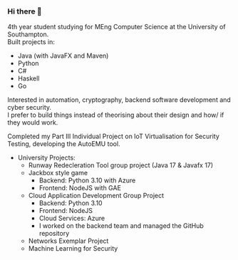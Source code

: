 ### Hi there 👋

4th year student studying for MEng Computer Science at the University of Southampton.  
Built projects in:
  - Java (with JavaFX and Maven)
  - Python
  - C#
  - Haskell
  - Go

Interested in automation, cryptography, backend software development and cyber security.  
I prefer to build things instead of theorising about their design and how/ if they would work.

Completed my Part III Individual Project on IoT Virtualisation for Security Testing, developing the AutoEMU tool.

- University Projects:
  - Runway Redecleration Tool group project (Java 17 & Javafx 17)
  - Jackbox style game
    - Backend: Python 3.10 with Azure
    - Frontend: NodeJS with GAE
  - Cloud Application Development Group Project
      - Backend: Python 3.10
      - Frontend: NodeJS
      - Cloud Services: Azure
      - I worked on the backend team and managed the GitHub repository
  - Networks Exemplar Project
  - Machine Learning for Security

<!--
**hurstie16s/hurstie16s** is a ✨ _special_ ✨ repository because its `README.md` (this file) appears on your GitHub profile.

Here are some ideas to get you started:

- 🔭 I’m currently working on ...
- 🌱 I’m currently learning C
- 👯 I’m looking to collaborate on ...
- 🤔 I’m looking for help with ...
- 💬 Ask me about ...
- 📫 How to reach me: ...
- 😄 Pronouns: ...
- ⚡ Fun fact: ...
-->
